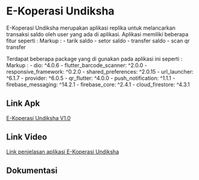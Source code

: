 # E-Koperasi Undiksha

E-Koperasi Undiksha merupakan aplikasi replika untuk melancarkan transaksi saldo oleh user yang ada di aplikasi. Aplikasi memiliki beberapa fitur seperti :
    Markup :    - tarik saldo
                - setor saldo
                - transfer saldo
                - scan qr transfer

Terdapat beberapa package yang di gunakan pada aplikasi ini seperti :
    Markup :    - dio: ^4.0.6
                - flutter_barcode_scanner: ^2.0.0
                - responsive_framework: ^0.2.0
                - shared_preferences: ^2.0.15
                - url_launcher: ^6.1.7
                - provider: ^6.0.5
                - qr_flutter: ^4.0.0
                - push_notification: ^1.1.1
                - firebase_messaging: ^14.2.1
                - firebase_core: ^2.4.1
                - cloud_firestore: ^4.3.1

## Link Apk
[E-Koperasi Undiksha V1.0](https://drive.google.com/drive/folders/1-ODcuu_6Uajot92qPoort8GBtnU_loe2?usp=sharing)

## Link Video
[Link penjelasan aplikasi E-Koperasi Undiksha](https://youtu.be/wHiTsAUJC8o)

## Dokumentasi


